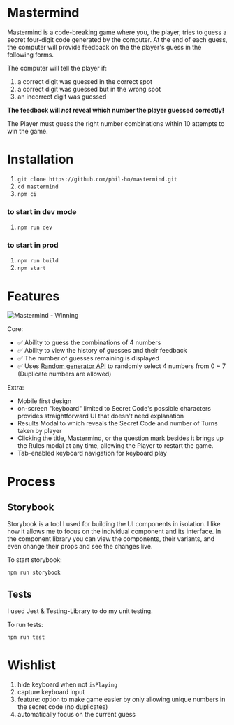 # Mastermind

Mastermind is a code-breaking game where you, the player, tries to guess a secret four-digit code generated by the computer. At the end of each guess, the computer will provide feedback on the the player's guess in the following forms.

The computer will tell the player if:
  1. a correct digit was guessed in the correct spot
  1. a correct digit was guessed but in the wrong spot
  1. an incorrect digit was guessed

**The feedback will *not* reveal which number the player guessed correctly!**

The Player must guess the right number combinations within 10 attempts to win the game.

# Installation

1. `git clone https://github.com/phil-ho/mastermind.git`
1. `cd mastermind`
1. `npm ci`

### to start in dev mode
1. `npm run dev`

### to start in prod
1. `npm run build`
1. `npm start`


# Features

![Mastermind - Winning](https://media.giphy.com/media/daPxJRIDA6AgGH2eeL/giphy.gif)

Core:
- ✅ Ability to guess the combinations of 4 numbers
- ✅ Ability to view the history of guesses and their feedback
- ✅ The number of guesses remaining is displayed
- ✅ Uses [Random generator API](https://www.random.org/clients/http/api/) to randomly select 4 numbers from 0 ~ 7 (Duplicate numbers are allowed)

Extra:
- Mobile first design
- on-screen "keyboard" limited to Secret Code's possible characters provides straightforward  UI that doesn't need explanation
- Results Modal to which reveals the Secret Code and number of Turns taken by player
- Clicking the title, Mastermind, or the question mark besides it brings up the Rules modal at any time, allowing the Player to restart the game.
- Tab-enabled keyboard navigation for keyboard play


# Process

## Storybook
Storybook is a tool I used for building the UI components in isolation. I like how it allows me to focus on the individual component and its interface. In the component library you can view the components, their variants, and even change their props and see the changes live.

To start storybook:
```
npm run storybook
```

## Tests
I used Jest & Testing-Library to do my unit testing.

To run tests:
```
npm run test
```

# Wishlist

1. hide keyboard when not `isPlaying`
1. capture keyboard input
1. feature: option to make game easier by only allowing unique numbers in the secret code (no duplicates)
1. automatically focus on the current guess
